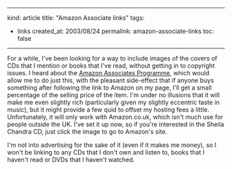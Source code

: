 -----
kind: article
title: "Amazon Associate links"
tags:
- links
created_at: 2003/08/24
permalink: amazon-associate-links
toc: false
-----

<p>For a while, I've been looking for a way to include images of the covers of CDs that I mention or books that I've read, without getting in to copyright issues. I heard about the <a href="http://www.amazon.co.uk/exec/obidos/subst/associates/join/associates.html/ref=mk_as_h_3_2/026-1401664-4955609">Amazon Associates Programme</a>, which would allow me to do just this, with the pleasant side-effect that if anyone buys something after following the link to Amazon on my page, I'll get a small percentage of the selling price of the item. I'm under no illusions that it will make me even slightly rich (particularly given my slightly eccentric taste in music), but it might provide a few quid to offset my hosting fees a little. Unfortunately, it will only work with Amazon.co.uk, which isn't much use for people outside the UK. I've set it up now, so if you're interested in the Sheila Chandra CD, just click the image to go to Amazon's site.</p>

<p>I'm not into advertising for the sake of it (even if it makes me money), so I won't be linking to any CDs that I don't own and listen to, books that I haven't read or DVDs that I haven't watched.</p>


